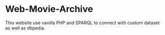 # Web-Movie-Archive
This website use vanilla PHP and SPARQL to connect with custom dataset as well as dbpedia.

